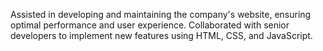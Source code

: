 Assisted in developing and maintaining the company's website, ensuring optimal performance and user experience.
Collaborated with senior developers to implement new features using HTML, CSS, and JavaScript.
